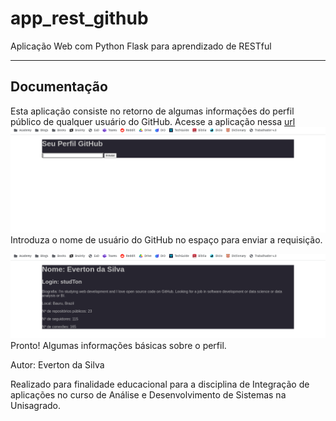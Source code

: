 # app_rest_github
Aplicação Web com Python Flask para aprendizado de RESTful 

---

## Documentação
Esta aplicação consiste no retorno de algumas informações do perfil público de qualquer usuário do GitHub.
Acesse a aplicação nessa [url](https://app-rest-github.onrender.com)
![Tela inicial para introduzir o nome de login do GitHub](assets/captura-home.png)
Introduza o nome de usuário do GitHub no espaço para enviar a requisição.

![Tela de resposta com as informações do usuário do GitHub](assets/captura-resposta.png)
Pronto! Algumas informações básicas sobre o perfil.

Autor: Everton da Silva

Realizado para finalidade educacional para a disciplina de Integração de aplicações no curso de Análise e Desenvolvimento de Sistemas na Unisagrado.
